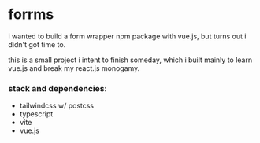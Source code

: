 # forrms

i wanted to build a form wrapper npm package with vue.js, but turns out i didn't got time to.

this is a small project i intent to finish someday, which i built mainly to learn vue.js and break my react.js monogamy.

### stack and dependencies:

- tailwindcss w/ postcss
- typescript
- vite
- vue.js
